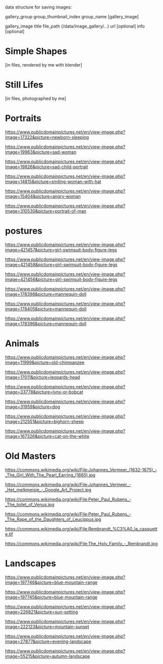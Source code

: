 data structure for saving images:

gallery_group
    group_thumbnail_index
    group_name
    [gallery_image]

gallery_image
    title
    file_path (/data/image_gallery/...)
    url [optional]
    info [optional]

# Simple Shapes

[in files, rendered by me with blender]

# Still Lifes

[in files, photographed by me]

# Portraits

https://www.publicdomainpictures.net/en/view-image.php?image=17322&picture=newborn-sleeping

https://www.publicdomainpictures.net/en/view-image.php?image=19963&picture=sad-woman

https://www.publicdomainpictures.net/en/view-image.php?image=19826&picture=sad-child-portrait

https://www.publicdomainpictures.net/en/view-image.php?image=14815&picture=smiling-woman-with-hat

https://www.publicdomainpictures.net/en/view-image.php?image=15404&picture=angry-woman

https://www.publicdomainpictures.net/en/view-image.php?image=310530&picture=portrait-of-man

# postures

https://www.publicdomainpictures.net/en/view-image.php?image=421457&picture=girl-swimsuit-body-figure-legs

https://www.publicdomainpictures.net/en/view-image.php?image=421458&picture=girl-swimsuit-body-figure-legs

https://www.publicdomainpictures.net/en/view-image.php?image=421456&picture=girl-swimsuit-body-figure-legs

https://www.publicdomainpictures.net/en/view-image.php?image=178398&picture=mannequin-doll

https://www.publicdomainpictures.net/en/view-image.php?image=178405&picture=mannequin-doll

https://www.publicdomainpictures.net/en/view-image.php?image=178396&picture=mannequin-doll

# Animals

https://www.publicdomainpictures.net/en/view-image.php?image=11999&picture=old-chimpanzee

https://www.publicdomainpictures.net/en/view-image.php?image=17011&picture=leopards-head

https://www.publicdomainpictures.net/en/view-image.php?image=33778&picture=lynx-or-bobcat

https://www.publicdomainpictures.net/en/view-image.php?image=31959&picture=dog

https://www.publicdomainpictures.net/en/view-image.php?image=212551&picture=bighorn-sheep

https://www.publicdomainpictures.net/en/view-image.php?image=167326&picture=cat-on-the-white

# Old Masters

https://commons.wikimedia.org/wiki/File:Johannes_Vermeer_(1632-1675)_-_The_Girl_With_The_Pearl_Earring_(1665).jpg

https://commons.wikimedia.org/wiki/File:Johannes_Vermeer_-_Het_melkmeisje_-_Google_Art_Project.jpg

https://commons.wikimedia.org/wiki/File:Peter_Paul_Rubens_-_The_toilet_of_Venus.jpg

https://commons.wikimedia.org/wiki/File:Peter_Paul_Rubens_-_The_Rape_of_the_Daughters_of_Leucippus.jpg

https://commons.wikimedia.org/wiki/File:Rembrandt_%C3%A0_la_casquette.tif

https://commons.wikimedia.org/wiki/File:The_Holy_Family_-_Rembrandt.jpg


# Landscapes

https://www.publicdomainpictures.net/en/view-image.php?image=197746&picture=blue-mountain-range

https://www.publicdomainpictures.net/en/view-image.php?image=197745&picture=blue-mountain-range

https://www.publicdomainpictures.net/en/view-image.php?image=226821&picture=sun-setting

https://www.publicdomainpictures.net/en/view-image.php?image=222123&picture=mountain-sunset

https://www.publicdomainpictures.net/en/view-image.php?image=27877&picture=evening-landscape

https://www.publicdomainpictures.net/en/view-image.php?image=55215&picture=autumn-landscape